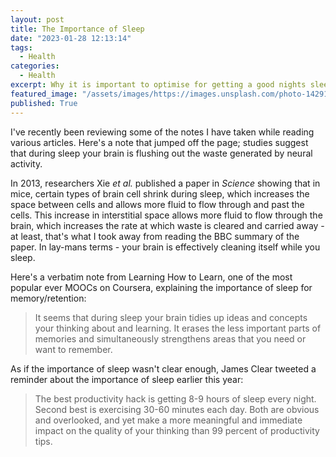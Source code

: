 ```yaml
---
layout: post
title: The Importance of Sleep
date: "2023-01-28 12:13:14"
tags:
  - Health
categories:
  - Health
excerpt: Why it is important to optimise for getting a good nights sleep.
featured_image: "/assets/images/https://images.unsplash.com/photo-1429117237875-aa29229d99f0?crop=entropy&cs=tinysrgb&fit=max&fm=jpg&ixid=MnwxMTc3M3wwfDF8c2VhcmNofDEzfHxzbGVlcHxlbnwwfHx8fDE2NzQ5MDgwMTA&ixlib=rb-4.0.3&q=80&w=2000"
published: True
---
```

I've recently been reviewing some of the notes I have taken while reading various articles. Here's a note that jumped off the page; studies suggest that during sleep your brain is flushing out the waste generated by neural activity.

In 2013, researchers Xie _et al._ published a paper in _Science_ showing that in mice, certain types of brain cell shrink during sleep, which increases the space between cells and allows more fluid to flow through and past the cells. This increase in interstitial space allows more fluid to flow through the brain, which increases the rate at which waste is cleared and carried away - at least, that's what I took away from reading the BBC summary of the paper. In lay-mans terms - your brain is effectively cleaning itself while you sleep.

Here's a verbatim note from Learning How to Learn, one of the most popular ever MOOCs on Coursera, explaining the importance of sleep for memory/retention:

> It seems that during sleep your brain tidies up ideas and concepts your thinking about and learning. It erases the less important parts of memories and simultaneously strengthens areas that you need or want to remember.

As if the importance of sleep wasn't clear enough, James Clear tweeted a reminder about the importance of sleep earlier this year:

> The best productivity hack is getting 8-9 hours of sleep every night. Second best is exercising 30-60 minutes each day. Both are obvious and overlooked, and yet make a more meaningful and immediate impact on the quality of your thinking than 99 percent of productivity tips.
